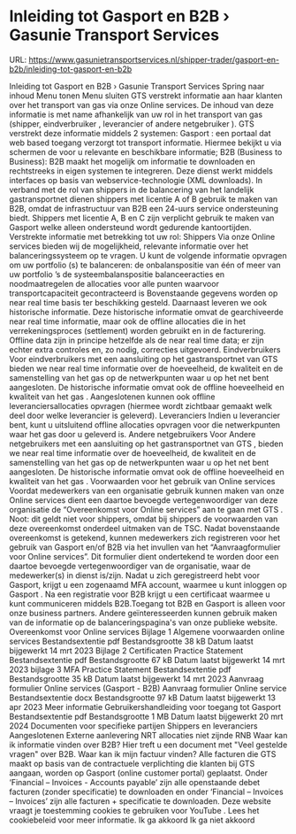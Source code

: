 # Inleiding tot Gasport en B2B › Gasunie Transport Services

URL: https://www.gasunietransportservices.nl/shipper-trader/gasport-en-b2b/inleiding-tot-gasport-en-b2b

Inleiding tot Gasport en B2B › Gasunie Transport Services
Spring naar inhoud
Menu tonen
Menu sluiten
GTS
verstrekt informatie aan haar klanten over het transport van
gas
via onze Online services. De inhoud van deze informatie is met name afhankelijk van uw rol in het transport van
gas
(shipper,
eindverbruiker
,
leverancier
of andere
netgebruiker
).
GTS
verstrekt deze informatie middels 2 systemen:
Gasport
: een portaal dat web based toegang verzorgt tot transport informatie. Hiermee bekijkt u via schermen de voor u relevante en beschikbare informatie;
B2B (Business to Business): B2B maakt het mogelijk om informatie te downloaden en rechtstreeks in eigen systemen te integreren. Deze dienst werkt middels interfaces op basis van webservice-technologie (XML downloads).
In verband met de rol van shippers in de balancering van het
landelijk gastransportnet
dienen shippers met licentie A of B gebruik te maken van B2B, omdat de infrastructuur van B2B een 24-uurs service ondersteuning biedt. Shippers met licentie A, B en C zijn verplicht gebruik te maken van Gasport welke alleen ondersteund wordt gedurende kantoortijden.
Verstrekte informatie met betrekking tot uw rol:
Shippers
Via onze Online services bieden wij de mogelijkheid, relevante informatie over het balanceringssysteem op te vragen. U kunt de volgende informatie opvragen om uw
portfolio
(s) te balanceren:
de onbalanspositie van één of meer van uw
portfolio
’s
de systeembalanspositie
balanceeracties en noodmaatregelen
de
allocaties
voor alle punten waarvoor
transportcapaciteit
gecontracteerd is
Bovenstaande gegevens worden op near real time basis ter beschikking gesteld.
Daarnaast leveren we ook historische informatie. Deze historische informatie omvat de gearchiveerde near real time informatie, maar ook de offline allocaties die in het verrekeningsproces (settlement) worden gebruikt en in de facturering. Offline data zijn in principe hetzelfde als de near real time data; er zijn echter extra controles en, zo nodig, correcties uitgevoerd.
Eindverbruikers
Voor eindverbruikers met een
aansluiting
op het
gastransportnet
van
GTS
bieden we near real time informatie over de hoeveelheid, de kwaliteit en de samenstelling van het
gas
op de netwerkpunten waar u op het net bent aangesloten. De historische informatie omvat ook de offline hoeveelheid en kwaliteit van het
gas
. Aangeslotenen kunnen ook
offline leveranciersallocaties
opvragen (hiermee wordt zichtbaar gemaakt welk deel door welke
leverancier
is geleverd).
Leveranciers
Indien u
leverancier
bent, kunt u uitsluitend offline
allocaties
opvragen voor die netwerkpunten waar het
gas
door u geleverd is.
Andere netgebruikers
Voor Andere netgebruikers met een
aansluiting
op het
gastransportnet
van
GTS
, bieden we near real time informatie over de hoeveelheid, de kwaliteit en de samenstelling van het
gas
op de netwerkpunten waar u op het net bent aangesloten. De historische informatie omvat ook de offline hoeveelheid en kwaliteit van het
gas
.
Voorwaarden voor het gebruik van Online services
Voordat medewerkers van een organisatie gebruik kunnen maken van onze Online services dient een daartoe bevoegde vertegenwoordiger van deze organisatie de “Overeenkomst voor Online services” aan te gaan met
GTS
.
Noot: dit geldt niet voor shippers, omdat bij shippers de voorwaarden van deze overeenkomst onderdeel uitmaken van de TSC.
Nadat bovenstaande overeenkomst is getekend, kunnen medewerkers zich registreren voor het gebruik van Gasport en/of B2B via het invullen van het “Aanvraagformulier voor Online services”. Dit formulier dient ondertekend te worden door een daartoe bevoegde vertegenwoordiger van de organisatie, waar de medewerker(s) in dienst is/zijn. Nadat u zich geregistreerd hebt voor Gasport, krijgt u een zogenaamd MFA account, waarmee u kunt inloggen op
Gasport
.
Na een registratie voor B2B krijgt u een certificaat waarmee u kunt communiceren middels B2B.Toegang tot B2B en Gasport is alleen voor onze business partners. Andere geïnteresseerden kunnen gebruik maken van de informatie op de
balanceringspagina's
van onze publieke website.
Overeenkomst voor Online services
Bijlage 1 Algemene voorwaarden online services
Bestandsextentie
pdf
Bestandsgrootte
38 kB
Datum laatst bijgewerkt
14 mrt 2023
Bijlage 2 Certificaten Practice Statement
Bestandsextentie
pdf
Bestandsgrootte
67 kB
Datum laatst bijgewerkt
14 mrt 2023
bijlage 3 MFA Practice Statement
Bestandsextentie
pdf
Bestandsgrootte
35 kB
Datum laatst bijgewerkt
14 mrt 2023
Aanvraag formulier Online services (Gasport - B2B)
Aanvraag formulier Online service
Bestandsextentie
docx
Bestandsgrootte
97 kB
Datum laatst bijgewerkt
13 apr 2023
Meer informatie
Gebruikershandleiding voor toegang tot Gasport
Bestandsextentie
pdf
Bestandsgrootte
1 MB
Datum laatst bijgewerkt
20 mrt 2024
Documenten voor specifieke partijen
Shippers en leveranciers
Aangeslotenen
Externe aanlevering NRT allocaties niet zijnde RNB
Waar kan ik informatie vinden over B2B?
Hier
treft u een document met "Veel gestelde vragen" over B2B.
Waar kan ik mijn factuur vinden?
Alle facturen die
GTS
maakt op basis van de contractuele verplichting die klanten bij
GTS
aangaan, worden op Gasport (online customer portal) geplaatst. Onder ‘Financial – Invoices - Accounts payable’ zijn alle
openstaande
debet facturen (zonder specificatie) te downloaden en onder ‘Financial – Invoices – Invoices’ zijn
alle facturen + specificatie
te downloaden.
Deze website vraagt je toestemming cookies te gebruiken voor
YouTube
. Lees het
cookiebeleid
voor meer informatie.
Ik ga akkoord
Ik ga niet akkoord